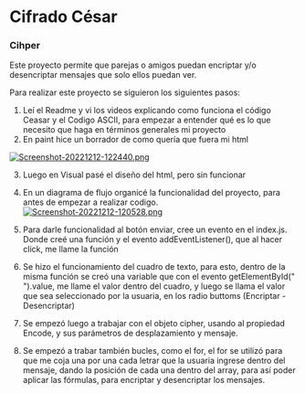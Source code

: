 # Cifrado César

### Cihper

Este proyecto permite que parejas o amigos puedan encriptar y/o desencriptar mensajes que solo ellos puedan ver.  

Para realizar este proyecto se siguieron los siguientes pasos:
1. Leí el Readme y vi los videos explicando como funciona el código Ceasar y el Codigo ASCII, para empezar a entender qué es lo que necesito que haga en términos generales mi proyecto 
2. En paint hice un borrador de como quería que fuera mi html

[![Screenshot-20221212-122440.png](https://i.postimg.cc/PJrxB7j8/Screenshot-20221212-122440.png)](https://postimg.cc/HcRdMBjp)

3. Luego en Visual pasé el diseño del html, pero sin funcionar
4. En un diagrama de flujo organicé la funcionalidad del proyecto, para antes de empezar a realizar codigo. 
[![Screenshot-20221212-120528.png](https://i.postimg.cc/WzJKbNTR/Screenshot-20221212-120528.png)](https://postimg.cc/CnSJcVRJ)
5. Para darle funcionalidad al botón enviar, cree un evento en el index.js. Donde creé una función y el evento addEventListener(), que al hacer click, me llame la función

6. 	Se hizo el funcionamiento del cuadro de texto, para esto, dentro de la misma función se creó una variable que con el evento getElementById(" ").value, me llame el valor dentro del cuadro, y luego se llama el valor que sea seleccionado por la usuaria, en los radio buttoms (Encriptar - Desencriptar)

7.	Se empezó luego a trabajar con el objeto cipher, usando al propiedad Encode, y sus parámetros de desplazamiento y mensaje. 
8.	Se empezó a trabar también bucles, como el for, el for se utilizó para que me coja una por una cada letrar que la usuaria ingrese dentro del mensaje, dando la posición de cada una dentro del array, para así poder aplicar las fórmulas, para encriptar y desencriptar los mensajes. 




